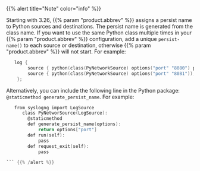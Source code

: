 ---
---
<!-- DISCLAIMER: This file is based on the syslog-ng Open Source Edition documentation https://github.com/balabit/syslog-ng-ose-guides/commit/2f4a52ee61d1ea9ad27cb4f3168b95408fddfdf2 and is used under the terms of The syslog-ng Open Source Edition Documentation License. The file has been modified by Axoflow. -->
{{% alert title="Note" color="info" %}}

Starting with 3.26, {{% param "product.abbrev" %}} assigns a persist name to Python sources and destinations. The persist name is generated from the class name. If you want to use the same Python class multiple times in your {{% param "product.abbrev" %}} configuration, add a unique `persist-name()` to each source or destination, otherwise {{% param "product.abbrev" %}} will not start. For example:

```c
   log {
        source { python(class(PyNetworkSource) options("port" "8080") persist-name("<unique-string>); };
        source { python(class(PyNetworkSource) options("port" "8081")); };
    };

```

Alternatively, you can include the following line in the Python package: `@staticmethod generate_persist_name`. For example:

```c
   from syslogng import LogSource
      class PyNetworSource(LogSource):
        @staticmethod
        def generate_persist_name(options):
            return options["port"]
        def run(self):
            pass
        def request_exit(self):
            pass

``` {{% /alert %}}

